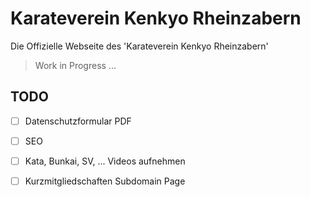 # Karateverein Kenkyo Rheinzabern

Die Offizielle Webseite des 'Karateverein Kenkyo Rheinzabern'

> Work in Progress ...

## TODO

- [ ] Datenschutzformular PDF

- [ ] SEO

- [ ] Kata, Bunkai, SV, ... Videos aufnehmen

- [ ] Kurzmitgliedschaften Subdomain Page

